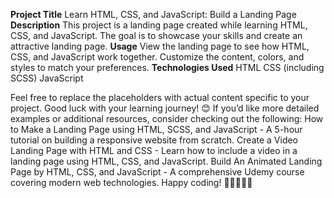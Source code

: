 **Project Title**
Learn HTML, CSS, and JavaScript: Build a Landing Page
**Description**
This project is a landing page created while learning HTML, CSS, and JavaScript.
The goal is to showcase your skills and create an attractive landing page.
**Usage**
View the landing page to see how HTML, CSS, and JavaScript work together.
Customize the content, colors, and styles to match your preferences.
**Technologies Used**
HTML
CSS (including SCSS)
JavaScript

Feel free to replace the placeholders with actual content specific to your project. Good luck with your learning journey! 😊
If you’d like more detailed examples or additional resources, consider checking out the following:
How to Make a Landing Page using HTML, SCSS, and JavaScript - A 5-hour tutorial on building a responsive website from scratch.
Create a Video Landing Page with HTML and CSS - Learn how to include a video in a landing page using HTML, CSS, and JavaScript.
Build An Animated Landing Page by HTML, CSS, and JavaScript - A comprehensive Udemy course covering modern web technologies.
Happy coding! 🚀👩‍💻👨‍💻
